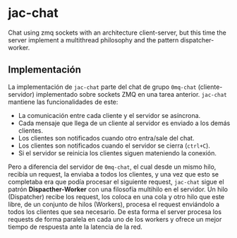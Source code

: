 # jac-chat
Chat using zmq sockets with an architecture client-server, but this time the server implement a multithread philosophy and the pattern dispatcher-worker.

## Implementación

La implementación de `jac-chat` parte del chat de grupo `0mq-chat` (cliente-servidor) implementado sobre sockets ZMQ en una tarea anterior. `jac-chat` mantiene las funcionalidades de este:

- La comunicación entre cada cliente y el servidor se asíncrona.
- Cada mensaje que llega de un cliente al servidor es enviado a los demás clientes.
- Los clientes son notificados cuando otro entra/sale del chat. 
- Los clientes son notificados cuando el servidor se cierra (`ctrl+C`).
- Si el servidor se reinicia los clientes siguen mateniendo la conexión.
  
Pero a diferencia del servidor de `0mq-chat`, el cual desde un mismo hilo, recibía un request, la enviaba a todos los clientes, y una vez que esto se completaba era que podía procesar el siguiente request, `jac-chat` sigue el patrón **Dispacther-Worker** con una filosofía multihilo en el servidor. Un hilo (Dispatcher) recibe los request, los coloca en una cola y otro hilo que este libre, de un conjunto de hilos (Workers), procesa el request enviándolo a todos los clientes que sea necesario. De esta forma el server procesa los requests de forma paralela en cada uno de los workers y ofrece un mejor tiempo de respuesta ante la latencia de la red.